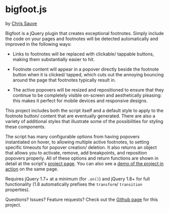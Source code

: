 # bigfoot.js

by [Chris Sauve](http://cmsauve.com/projects)

Bigfoot is a jQuery plugin that creates exceptional footnotes. Simply include the code on your pages and footnotes will be detected automatically and improved in the following ways:

- Links to footnotes will be replaced with clickable/ tappable buttons, making them substantially easier to hit.

- Footnote content will appear in a popover directly beside the footnote button when it is clicked/ tapped, which cuts out the annoying bouncing around the page that footnotes typically result in.

- The active popovers will be resized and repositioned to ensure that they continue to be completely visible on-screen and aesthetically pleasing: this makes it perfect for mobile devices and responsive designs.

This project includes both the script itself and a default style to apply to the footnote button/ content that are eventually generated. There are also a variety of additional styles that illustrate some of the possibilities for styling these components.

The script has many configurable options from having popovers instantiated on hover, to allowing multiple active footnotes, to setting specific timeouts for popover creation/ deletion. It also returns an object that allows you to activate, remove, add breakpoints, and reposition popovers properly. All of these options and return functions are shown in detail at the script's [project page](http://www.bigfootjs.com/). You can also see a [demo of the project in action](http://www.bigfootjs.com/#demo) on the same page.

Requires jQuery 1.7+ at a minimum (for `.on()`) and jQuery 1.8+ for full functionality (1.8 automatically prefixes the `transform`/ `transition` properties).

Questions? Issues? Feature requests? Check out the [Github page](https://github.com/lemonmade/bigfoot) for this project.
